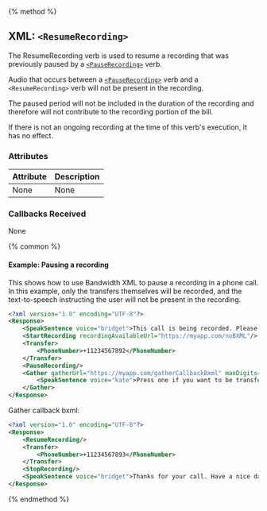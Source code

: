 {% method %}
## XML: `<ResumeRecording>`
The ResumeRecording verb is used to resume a recording that was previously paused by a [`<PauseRecording>`](pauseRecording.md) verb.

Audio that occurs between a [`<PauseRecording>`](pauseRecording.md) verb and a `<ResumeRecording>` verb will not be present in the recording.

The paused period will not be included in the duration of the recording and therefore will not contribute to the recording portion of the bill.

If there is not an ongoing recording at the time of this verb's execution, it has no effect.

### Attributes
| Attribute | Description |
|:----------|:------------|
| None      | None        |

### Callbacks Received
None

{% common %}
#### Example: Pausing a recording
This shows how to use Bandwidth XML to pause a recording in a phone call.
In this example, only the transfers themselves will be recorded, and the text-to-speech instructing the user will not be present in the recording.

```XML
<?xml version="1.0" encoding="UTF-8"?>
<Response>
    <SpeakSentence voice="bridget">This call is being recorded. Please wait while we transfer you.</SpeakSentence>
    <StartRecording recordingAvailableUrl="https://myapp.com/noBXML"/>
    <Transfer>
        <PhoneNumber>+11234567892</PhoneNumber>
    </Transfer>
    <PauseRecording/>
    <Gather gatherUrl="https://myapp.com/gatherCallbackBxml" maxDigits="1" firstDigitTimeout="10">
        <SpeakSentence voice="kate">Press one if you want to be transferred to another number.</SpeakSentence>
    </Gather>
</Response>
```

Gather callback bxml:
```XML
<?xml version="1.0" encoding="UTF-8"?>
<Response>
    <ResumeRecording/>
    <Transfer>
        <PhoneNumber>+11234567893</PhoneNumber>
    </Transfer>
    <StopRecording/>
    <SpeakSentence voice="bridget">Thanks for your call. Have a nice day!</SpeakSentence>
</Response>
```

{% endmethod %}
